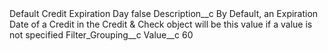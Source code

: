 <?xml version="1.0" encoding="UTF-8"?>
<CustomMetadata xmlns="http://soap.sforce.com/2006/04/metadata" xmlns:xsi="http://www.w3.org/2001/XMLSchema-instance" xmlns:xsd="http://www.w3.org/2001/XMLSchema">
    <label>Default Credit Expiration Day</label>
    <protected>false</protected>
    <values>
        <field>Description__c</field>
        <value xsi:type="xsd:string">By Default, an Expiration Date of a Credit in the Credit &amp; Check object will be this value if a value is not specified</value>
    </values>
    <values>
        <field>Filter_Grouping__c</field>
        <value xsi:nil="true"/>
    </values>
    <values>
        <field>Value__c</field>
        <value xsi:type="xsd:string">60</value>
    </values>
</CustomMetadata>
